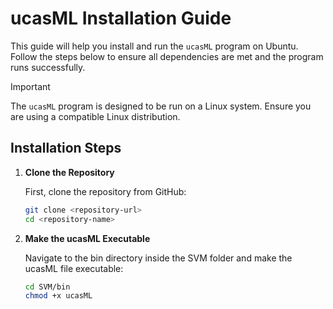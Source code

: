 # ucasML Installation Guide

This guide will help you install and run the `ucasML` program on Ubuntu. Follow the steps below to ensure all dependencies are met and the program runs successfully.


> [!IMPORTANT]  
> The `ucasML` program is designed to be run on a Linux system. Ensure you are using a compatible Linux distribution.



## Installation Steps

1. **Clone the Repository**

   First, clone the repository from GitHub:

   ```sh
   git clone <repository-url>
   cd <repository-name>

   
1. **Make the ucasML Executable**

   Navigate to the bin directory inside the SVM folder and make the ucasML file executable:

   ```sh
   cd SVM/bin
   chmod +x ucasML
